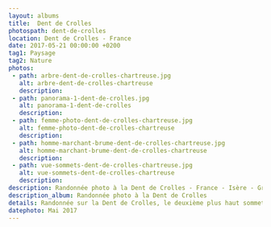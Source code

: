 ```yaml
---
layout: albums
title:  Dent de Crolles
photospath: dent-de-crolles
location: Dent de Crolles - France
date: 2017-05-21 00:00:00 +0200
tag1: Paysage
tag2: Nature
photos:
 - path: arbre-dent-de-crolles-chartreuse.jpg
   alt: arbre-dent-de-crolles-chartreuse
   description:
 - path: panorama-1-dent-de-crolles.jpg
   alt: panorama-1-dent-de-crolles
   description:
 - path: femme-photo-dent-de-crolles-chartreuse.jpg
   alt: femme-photo-dent-de-crolles-chartreuse
   description:
 - path: homme-marchant-brume-dent-de-crolles-chartreuse.jpg
   alt: homme-marchant-brume-dent-de-crolles-chartreuse
   description:
 - path: vue-sommets-dent-de-crolles-chartreuse.jpg
   alt: vue-sommets-dent-de-crolles-chartreuse
   description:
description: Randonnée photo à la Dent de Crolles - France - Isère - Grenoble - Photographies
description_album: Randonnée photo à la Dent de Crolles
details: Randonnée sur la Dent de Crolles, le deuxième plus haut sommet du massif de Chartreuse. Ma préferée pour les paysages aux alentours de Grenoble. Beaucoup de contrastes entre le coté rocailleux du sommet et le coté très dense des forêts du massif. Avec un peu de chance vous pourrez apercevoir des chamois.
datephoto: Mai 2017
---
```


